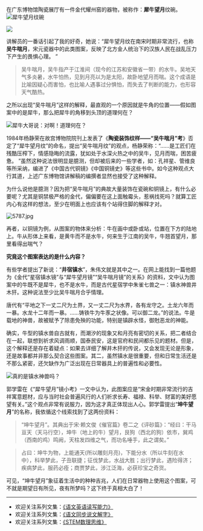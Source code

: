 在广东博物馆陶瓷展厅有一件金代耀州窑的器物，被称作：**犀牛望月**纹碗。
![犀牛望月纹碗](http://upload-images.jianshu.io/upload_images/275449-3a52dc09e96c3a57.jpg?imageMogr2/auto-orient/strip%7CimageView2/2/w/1240)

![](http://upload-images.jianshu.io/upload_images/275449-d78c17ca2a7bc521.png?imageMogr2/auto-orient/strip%7CimageView2/2/w/1240)

讲解员的一番话引起了我的好奇，她说：“犀牛望月纹在南宋时期非常流行，也称**吴牛喘月**，宋元瓷器中的此类图案，反映了北方金人统治下的汉族人民在战乱压力下产生的畏惧心理。 ” 

>吴牛喘月，吴牛指产于江淮间（现今的江苏和安徽省一带）的水牛。吴地天气多炎暑，水牛怕热，见到月亮以为是太阳，故卧地望月而喘。这个成语是比喻因疑心而害怕，也比喻人遇事过分惧怕，而失去了判断的能力，也形容天气酷热。

之所以出现“吴牛喘月”这样的解释，最直观的一个原因就是牛角的位置——假如图案中的是犀牛，那么把犀牛的角移到头顶的道理何在？

![犀牛大哥说：对啊！道理何在？](http://upload-images.jianshu.io/upload_images/275449-a97747b66f9952c1.jpeg?imageMogr2/auto-orient/strip%7CimageView2/2/w/1240)

1984年杨静荣在故宫博物院院刊上发表了《**陶瓷装饰纹样——“吴牛喘月”考**》否定了“犀牛望月纹”的命名，提出“吴牛喘月纹”的观点，杨静荣称：“……是工匠们在残酷压榨下，情感隐晦的流露，犹如处于水深火热之中的吴牛，见月而喘，困苦疲惫。 ”虽然这种说法很明显是臆测，但却被后来的一些学者，如：孔祥星、管维良等所采纳，编进了《中国古代铜镜》《中国铜镜史》等这些书中。如今这种观点大行其道，上述广东博物馆讲解稿的编撰者显然也接受了这种解释。

为什么说他是臆测？因为把“吴牛喘月”的典故大量装饰在瓷碗和铜镜上，有什么必要呢？尤其是铜禁极严格的金代，偏偏要在这上面触霉头，惹祸找死吗？就算工匠内心有这样的想法，至少在明面上也应该有个站得住脚的解释才对。

![5787.jpg](http://upload-images.jianshu.io/upload_images/275449-b068fcbde80252a7.jpg?imageMogr2/auto-orient/strip%7CimageView2/2/w/1240)

再者，以铜镜为例，从图案的物体来分析：牛在画中或卧或站，位置在下方的陆地上。牛从形体上来看，是黄牛而不是水牛，何来生于江南的吴牛，牛翘首望月，那里看得出喘气？

**究竟这个图案表达的是什么内容？**

有些学者提出了新说：“**井宿镇水**”，朱伟文就是其中之一。在网上能找到一篇他题为《金代“星宿镇水镜”与“犀牛望月镜”“吴牛喘月镜”的关系》的资料，文中认为图案中的牛既不是犀牛，也不是水牛，而是古代星宿学中朱雀七兽之一：镇水神兽井木犴。这种说法至少比吴牛喘月合乎情理。

唐代有“平地之下一丈二尺为土界，又一丈二尺为水界，各有龙守之。土龙六年而一暴。水龙十二年而一暴。……铸铁牛为牛豕之状像。可以御二龙。”的说法。牛是载地的神兽，故被赋予了除患免殃的功能，特别是镇辟水怪，御尅恶龙的神能。

确实，牛型的镇水兽自古就有，而潮汐的现象又和月亮有密切的关系，把二者结合在一起，联想到祈求风调雨顺，国泰民安，这是官府和民间都乐见的题材。但是，这个解释还是存在着疑点：如果去详细了解井木犴的传说，又会发现无论是形象，还是故事都并非那么契合这些图案。其二，虽然镇水是很重要，但和日常生活还是不那么紧密，还欠缺作为广泛出现在日常器具上的普遍性和必要性。

![真的是镇水神兽吗？](http://upload-images.jianshu.io/upload_images/275449-8f58e498a4156578.png?imageMogr2/auto-orient/strip%7CimageView2/2/w/1240)

郭学雷在《“犀牛望月”镜小考》一文中认为，此图案应是“宋金时期非常流行的吉祥寓意题材，应与当时社会普遍风行的人们祈求长寿、福禄、科举、财富的美好愿望有关。”这个观点非常有说服力，因为这才真正体现出人心。郭学雷提出“**坤牛望月**”的名称，我依循这个线索找到了这两份资料：

>“坤牛望月”。其典出于宋·赖文俊《催官篇》卷二之《评砂篇》：“经曰：干马亘天（天马行空），坤牛（地上的牛）望月，艮狗（西北的狗）依市，巽鸡（西南的鸡）鸣阙，天柱发四维之气，而功名唾手，此之谓矣。”

>占曰：坤牛为物，上能通天(所以雕刻月亮)，下能分水（所以牛刻在水中），科举梦此，子丑联捷；征伐梦此，水战大胜；出行梦此，遇险得济；疾病梦此，服药必痊；商贾梦此，涉江泛海，必获珍宝之奇货。

可见，“坤牛望月”象征着生活中的种种吉兆，人们在日常器物上使用这个图案，可不就是期望日有所见，夜有所梦吗？这下终于真相大白了！

-------
* 欢迎关注系列文集：[《语文英语读写能力》](http://www.jianshu.com/nb/8869173)
* 欢迎关注系列文集：[《语文同步说文解字》](http://www.jianshu.com/notebooks/6718880)
* 欢迎关注系列文集：[《STEM数理思维》](http://www.jianshu.com/nb/10476879)
